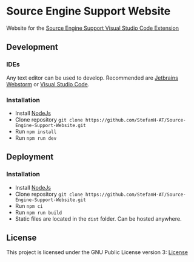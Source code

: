 # Source Engine Support Website
Website for the [Source Engine Support Visual Studio Code Extension](https://github.com/StefanH-AT/Source-Engine-VSCode-Extension)

## Development

### IDEs

Any text editor can be used to develop. Recommended are [Jetbrains Webstorm](https://www.jetbrains.com/webstorm/) or [Visual Studio Code](https://code.visualstudio.com/).

### Installation

- Install [NodeJs](https://nodejs.org/en/download/)
- Clone repository `git clone https://github.com/StefanH-AT/Source-Engine-Support-Website.git`
- Run `npm install`
- Run `npm run dev`

## Deployment

### Installation

- Install [NodeJs](https://nodejs.org/en/download/)
- Clone repository `git clone https://github.com/StefanH-AT/Source-Engine-Support-Website.git`
- Run `npm ci`
- Run `npm run build`
- Static files are located in the `dist` folder. Can be hosted anywhere.

## License

This project is licensed under the GNU Public License version 3: [License](LICENSE)